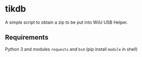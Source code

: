 # tikdb
A simple script to obtain a zip to be put into WiiU USB Helper.
## Requirements
Python 3 and modules `requests` and `bs4` (pip install `module` in shell)
